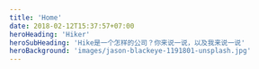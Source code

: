 ```yaml
---
title: 'Home'
date: 2018-02-12T15:37:57+07:00
heroHeading: 'Hiker'
heroSubHeading: 'Hike是一个怎样的公司？你来说一说，以及我来说一说'
heroBackground: 'images/jason-blackeye-1191801-unsplash.jpg'
---
```

